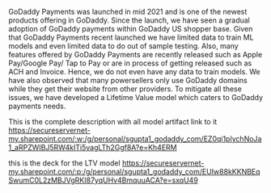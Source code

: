 GoDaddy Payments was launched in mid 2021 and is one of the newest products offering in GoDaddy. Since the launch, we have seen a gradual adoption of GoDaddy payments within GoDaddy US shopper base.
Given that GoDaddy Payments recent launched we have limited data to train ML models and even limited data to do out of sample testing. Also, many features offered by GoDaddy Payments are recently released such as Apple Pay/Google Pay/ Tap to Pay or are in process of getting released such as ACH and Invoice. Hence, we do not even have any data to train models.
 We have also observed that many powersellers only use GoDaddy domains while they get their website from other providers. To mitigate all these issues, we have developed a Lifetime Value model which caters to GoDaddy payments needs.



This is the complete description with all model artifact link to it
https://secureservernet-my.sharepoint.com/:w:/g/personal/sgupta1_godaddy_com/EZ0qi1pIychNoJa1_aRPZWIBJ5RW4kITi5vagLTh2Ggf8A?e=Kh4ERM


this is the deck for the LTV model
https://secureservernet-my.sharepoint.com/:p:/g/personal/sgupta1_godaddy_com/EUIw88kKKNBEqSwumC0L2zMBJVgRKI87yqUHv4BmquuACA?e=sxqU49

